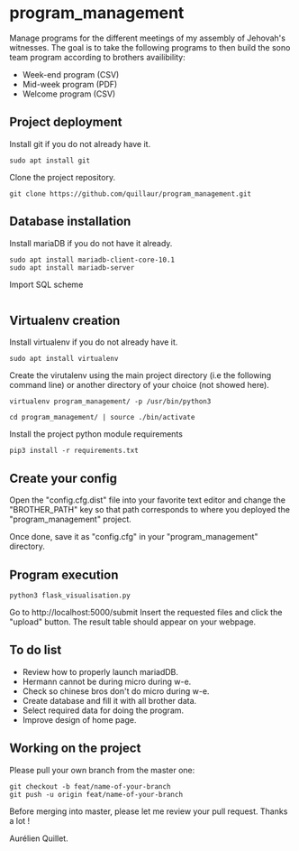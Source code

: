 # program_management
Manage programs for the different meetings of my assembly of Jehovah's witnesses.
The goal is to take the following programs to then build the sono team program according to brothers availibility:
- Week-end program (CSV)
- Mid-week program (PDF)
- Welcome program (CSV)

## Project deployment
Install git if you do not already have it.
```shell
sudo apt install git
```

Clone the project repository.
```shell
git clone https://github.com/quillaur/program_management.git
```

## Database installation
Install mariaDB if you do not have it already.
```shell
sudo apt install mariadb-client-core-10.1
sudo apt install mariadb-server
```

Import SQL scheme
```shell

```

## Virtualenv creation
Install virtualenv if you do not already have it. 
```shell
sudo apt install virtualenv
```

Create the virutalenv using the main project directory (i.e the following command line) or another directory of your choice (not showed here).
```shell
virtualenv program_management/ -p /usr/bin/python3
```
```shell
cd program_management/ | source ./bin/activate
```

Install the project python module requirements
```shell
pip3 install -r requirements.txt
```

## Create your config
Open the "config.cfg.dist" file into your favorite text 
editor and change the "BROTHER_PATH" key so that path 
corresponds to where you deployed 
the "program_management" project.

Once done, save it as "config.cfg" in your 
"program_management" directory.

## Program execution
```shell
python3 flask_visualisation.py
```

Go to http://localhost:5000/submit
Insert the requested files and click the "upload" button.
The result table should appear on your webpage.

## To do list
- Review how to properly launch mariadDB.
- Hermann cannot be during micro during w-e.
- Check so chinese bros don't do micro during w-e.
- Create database and fill it with all brother data.
- Select required data for doing the program.
- Improve design of home page.

## Working on the project
Please pull your own branch from the master one:
```shell
git checkout -b feat/name-of-your-branch
git push -u origin feat/name-of-your-branch
```
Before merging into master, please let me review your pull request.
Thanks a lot ! 

Aurélien Quillet.
